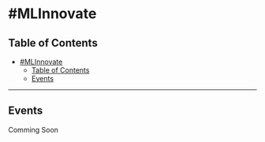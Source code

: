 # #MLInnovate
## Table of Contents
- [#MLInnovate](#mlinnovate)
  - [Table of Contents](#table-of-contents)
  - [Events](#events)
 
---
## Events

Comming Soon